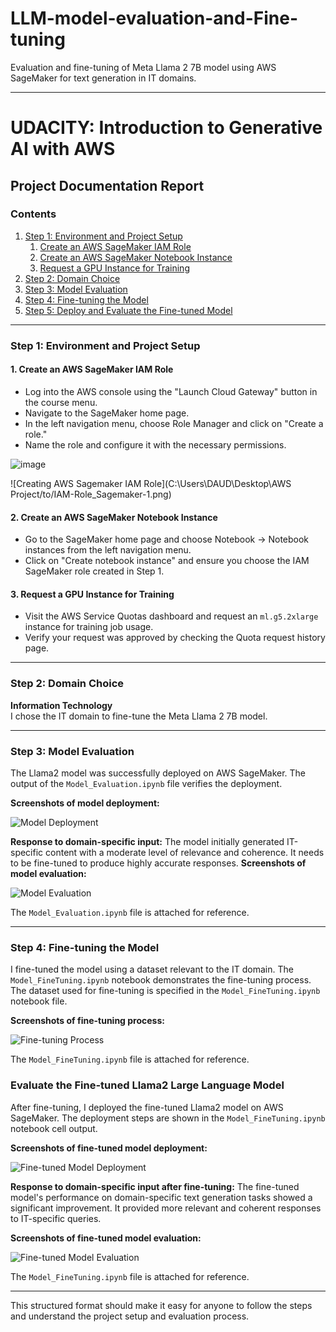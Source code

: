# LLM-model-evaluation-and-Fine-tuning
Evaluation and fine-tuning of Meta Llama 2 7B model using AWS SageMaker for text generation in IT domains.

---

# UDACITY: Introduction to Generative AI with AWS

## Project Documentation Report

### Contents
1. [Step 1: Environment and Project Setup](#step-1-environment-and-project-setup)
   1. [Create an AWS SageMaker IAM Role](#create-an-aws-sagemaker-iam-role)
   2. [Create an AWS SageMaker Notebook Instance](#create-an-aws-sagemaker-notebook-instance)
   3. [Request a GPU Instance for Training](#request-a-gpu-instance-for-training)
2. [Step 2: Domain Choice](#step-2-domain-choice)
3. [Step 3: Model Evaluation](#step-3-model-evaluation)
4. [Step 4: Fine-tuning the Model](#step-4-fine-tuning-the-model)
5. [Step 5: Deploy and Evaluate the Fine-tuned Model](#step-4-deploy-and-evaluate-the-fine-tuned-model)

---

### Step 1: Environment and Project Setup

#### 1. Create an AWS SageMaker IAM Role
- Log into the AWS console using the "Launch Cloud Gateway" button in the course menu.
- Navigate to the SageMaker home page.
- In the left navigation menu, choose Role Manager and click on "Create a role."
- Name the role and configure it with the necessary permissions.

![image](https://github.com/user-attachments/assets/6ba72168-66f7-4c36-ad3a-ce1d5964a9cb)


![Creating AWS Sagemaker IAM Role](C:\Users\DAUD\Desktop\AWS Project/to/IAM-Role_Sagemaker-1.png)

#### 2. Create an AWS SageMaker Notebook Instance
- Go to the SageMaker home page and choose Notebook -> Notebook instances from the left navigation menu.
- Click on "Create notebook instance" and ensure you choose the IAM SageMaker role created in Step 1.

#### 3. Request a GPU Instance for Training
- Visit the AWS Service Quotas dashboard and request an `ml.g5.2xlarge` instance for training job usage.
- Verify your request was approved by checking the Quota request history page.

---

### Step 2: Domain Choice
**Information Technology**  
I chose the IT domain to fine-tune the Meta Llama 2 7B model.

---

### Step 3: Model Evaluation

The Llama2 model was successfully deployed on AWS SageMaker. The output of the `Model_Evaluation.ipynb` file verifies the deployment.

**Screenshots of model deployment:**

![Model Deployment](path/to/model_deployment_screenshot.png)

**Response to domain-specific input:**
The model initially generated IT-specific content with a moderate level of relevance and coherence. It needs to be fine-tuned to produce highly accurate responses.
**Screenshots of model evaluation:**

![Model Evaluation](path/to/model_evaluation_screenshot.png)

The `Model_Evaluation.ipynb` file is attached for reference.

---

### Step 4: Fine-tuning the Model

I fine-tuned the model using a dataset relevant to the IT domain. The `Model_FineTuning.ipynb` notebook demonstrates the fine-tuning process. The dataset used for fine-tuning is specified in the `Model_FineTuning.ipynb` notebook file.

**Screenshots of fine-tuning process:**

![Fine-tuning Process](path/to/fine_tuning_screenshot.png)

The `Model_FineTuning.ipynb` file is attached for reference.

### Evaluate the Fine-tuned Llama2 Large Language Model

After fine-tuning, I deployed the fine-tuned Llama2 model on AWS SageMaker. The deployment steps are shown in the `Model_FineTuning.ipynb` notebook cell output.

**Screenshots of fine-tuned model deployment:**

![Fine-tuned Model Deployment](path/to/fine_tuned_model_deployment_screenshot.png)

**Response to domain-specific input after fine-tuning:**
The fine-tuned model's performance on domain-specific text generation tasks showed a significant improvement. It provided more relevant and coherent responses to IT-specific queries.

**Screenshots of fine-tuned model evaluation:**

![Fine-tuned Model Evaluation](path/to/fine_tuned_model_evaluation_screenshot.png)

The `Model_FineTuning.ipynb` file is attached for reference.

---

This structured format should make it easy for anyone to follow the steps and understand the project setup and evaluation process.
